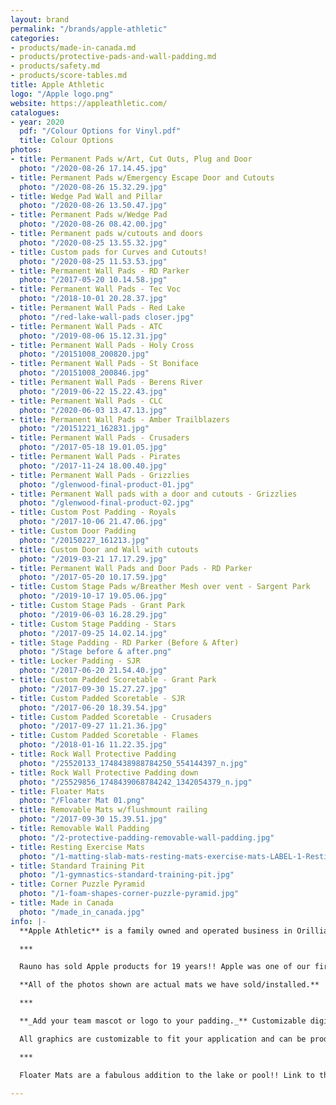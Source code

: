 ```yaml
---
layout: brand
permalink: "/brands/apple-athletic"
categories:
- products/made-in-canada.md
- products/protective-pads-and-wall-padding.md
- products/safety.md
- products/score-tables.md
title: Apple Athletic
logo: "/Apple logo.png"
website: https://appleathletic.com/
catalogues:
- year: 2020
  pdf: "/Colour Options for Vinyl.pdf"
  title: Colour Options
photos:
- title: Permanent Pads w/Art, Cut Outs, Plug and Door
  photo: "/2020-08-26 17.14.45.jpg"
- title: Permanent Pads w/Emergency Escape Door and Cutouts
  photo: "/2020-08-26 15.32.29.jpg"
- title: Wedge Pad Wall and Pillar
  photo: "/2020-08-26 13.50.47.jpg"
- title: Permanent Pads w/Wedge Pad
  photo: "/2020-08-26 08.42.00.jpg"
- title: Permanent pads w/cutouts and doors
  photo: "/2020-08-25 13.55.32.jpg"
- title: Custom pads for Curves and Cutouts!
  photo: "/2020-08-25 11.53.53.jpg"
- title: Permanent Wall Pads - RD Parker
  photo: "/2017-05-20 10.14.58.jpg"
- title: Permanent Wall Pads - Tec Voc
  photo: "/2018-10-01 20.28.37.jpg"
- title: Permanent Wall Pads - Red Lake
  photo: "/red-lake-wall-pads closer.jpg"
- title: Permanent Wall Pads - ATC
  photo: "/2019-08-06 15.12.31.jpg"
- title: Permanent Wall Pads - Holy Cross
  photo: "/20151008_200820.jpg"
- title: Permanent Wall Pads - St Boniface
  photo: "/20151008_200846.jpg"
- title: Permanent Wall Pads - Berens River
  photo: "/2019-06-22 15.22.43.jpg"
- title: Permanent Wall Pads - CLC
  photo: "/2020-06-03 13.47.13.jpg"
- title: Permanent Wall Pads - Amber Trailblazers
  photo: "/20151221_162831.jpg"
- title: Permanent Wall Pads - Crusaders
  photo: "/2017-05-18 19.01.05.jpg"
- title: Permanent Wall Pads - Pirates
  photo: "/2017-11-24 18.00.40.jpg"
- title: Permanent Wall Pads - Grizzlies
  photo: "/glenwood-final-product-01.jpg"
- title: Permanent Wall pads with a door and cutouts - Grizzlies
  photo: "/glenwood-final-product-02.jpg"
- title: Custom Post Padding - Royals
  photo: "/2017-10-06 21.47.06.jpg"
- title: Custom Door Padding
  photo: "/20150227_161213.jpg"
- title: Custom Door and Wall with cutouts
  photo: "/2019-03-21 17.17.29.jpg"
- title: Permanent Wall Pads and Door Pads - RD Parker
  photo: "/2017-05-20 10.17.59.jpg"
- title: Custom Stage Pads w/Breather Mesh over vent - Sargent Park
  photo: "/2019-10-17 19.05.06.jpg"
- title: Custom Stage Pads - Grant Park
  photo: "/2019-06-03 16.28.29.jpg"
- title: Custom Stage Padding - Stars
  photo: "/2017-09-25 14.02.14.jpg"
- title: Stage Padding - RD Parker (Before & After)
  photo: "/Stage before & after.png"
- title: Locker Padding - SJR
  photo: "/2017-06-20 21.54.40.jpg"
- title: Custom Padded Scoretable - Grant Park
  photo: "/2017-09-30 15.27.27.jpg"
- title: Custom Padded Scoretable - SJR
  photo: "/2017-06-20 18.39.54.jpg"
- title: Custom Padded Scoretable - Crusaders
  photo: "/2017-09-27 11.21.36.jpg"
- title: Custom Padded Scoretable - Flames
  photo: "/2018-01-16 11.22.35.jpg"
- title: Rock Wall Protective Padding
  photo: "/25520133_1748438988784250_554144397_n.jpg"
- title: Rock Wall Protective Padding down
  photo: "/25529856_1748439068784242_1342054379_n.jpg"
- title: Floater Mats
  photo: "/Floater Mat 01.png"
- title: Removable Mats w/flushmount railing
  photo: "/2017-09-30 15.39.51.jpg"
- title: Removable Wall Padding
  photo: "/2-protective-padding-removable-wall-padding.jpg"
- title: Resting Exercise Mats
  photo: "/1-matting-slab-mats-resting-mats-exercise-mats-LABEL-1-Resting-Mats-2.jpg"
- title: Standard Training Pit
  photo: "/1-gymnastics-standard-training-pit.jpg"
- title: Corner Puzzle Pyramid
  photo: "/1-foam-shapes-corner-puzzle-pyramid.jpg"
- title: Made in Canada
  photo: "/made_in_canada.jpg"
info: |-
  **Apple Athletic** is a family owned and operated business in Orillia, Ontario. Finding their roots in 1985, they manufacture super high quality mats of all sorts.

  ***

  Rauno has sold Apple products for 19 years!! Apple was one of our first partners when we started Baltic Athletics.

  **All of the photos shown are actual mats we have sold/installed.**

  ***

  **_Add your team mascot or logo to your padding._** Customizable digital printing to your pads. Durable UV cured ink printed directly onto the vinyl fabric with a state of the art flat deck printer. The result is an amazing image that does not peel or tear, like a decal.  The finished product as superior durability and adhesion creating a long lasting design.

  All graphics are customizable to fit your application and can be produced as large as you desire, within the product dimensions.

  ***

  Floater Mats are a fabulous addition to the lake or pool!! Link to the [Floater Mat website. ](https://floatermat.com/)

---
```

